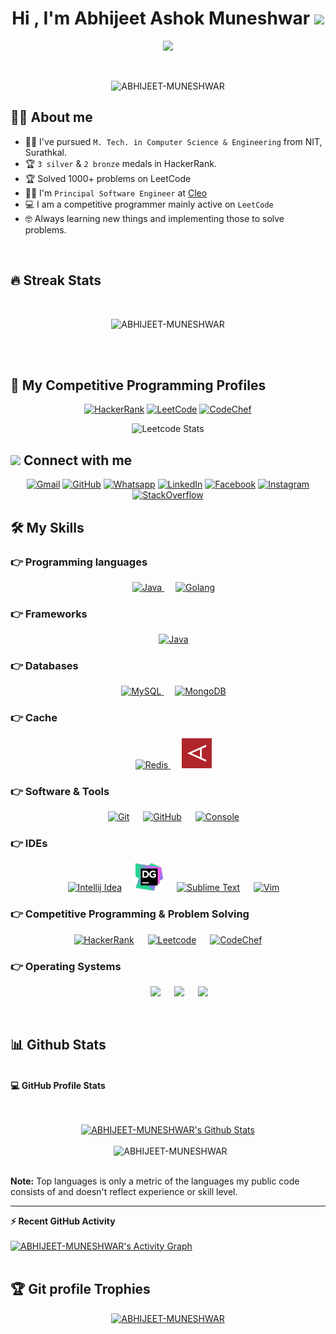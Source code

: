 <h1 align="center">Hi , I'm Abhijeet Ashok Muneshwar <img src="https://media.giphy.com/media/hvRJCLFzcasrR4ia7z/giphy.gif" width="35"></h1>
<p align="center">
  <a href="https://github.com/DenverCoder1/readme-typing-svg"><img src="https://readme-typing-svg.herokuapp.com?lines=Pricipal+Software+Engineer+at+Cleo;Competitive+Programmer;Data+Structure%20|%20Algorithms%20|%20OOP%20;System%20Design;%20System%20Architecture&center=true&width=500&height=50"></a>
</p>


<br>

<p align="center">
    <img src="https://komarev.com/ghpvc/?username=ABHIJEET-MUNESHWAR&label=Profile%20views&color=0e75b6&style=plastic" alt="ABHIJEET-MUNESHWAR" />
</p>


## :sassy_man:  About me
- :student: I've pursued `M. Tech. in Computer Science & Engineering` from NIT, Surathkal.
- :trophy: `3 silver` & `2 bronze` medals in HackerRank.
- :trophy: Solved 1000+ problems on LeetCode
- :technologist: I'm `Principal Software Engineer` at [Cleo](https://www.cleo.com/)
- :computer: I am a competitive programmer mainly active on `LeetCode`
- :nerd_face: Always learning new things and implementing those to solve problems.

<br>

## 🔥 Streak Stats
<br>
<p align="center"><img src="https://github-readme-streak-stats.herokuapp.com/?user=ABHIJEET-MUNESHWAR&theme=github-dark&hide_border=false&date_format=j+M%5B+Y%5D&properties=ring" alt="ABHIJEET-MUNESHWAR" /></p>

<br>
<br>


## 👀 My Competitive Programming Profiles

<p align="center">
  <a href="https://www.hackerrank.com/AbhijeetMuneshwr"><img src="https://img.icons8.com/external-tal-revivo-shadow-tal-revivo/48/000000/external-hackerrank-is-a-technology-company-that-focuses-on-competitive-programming-logo-shadow-tal-revivo.png" alt="HackerRank"/></a>
    <a href="https://leetcode.com/Abhijeet-Muneshwar/"><img src="https://img.icons8.com/external-tal-revivo-shadow-tal-revivo/48/000000/external-level-up-your-coding-skills-and-quickly-land-a-job-logo-shadow-tal-revivo.png" alt="LeetCode"/></a>
    <a href="https://www.codechef.com/users/ABHIJEEEEET"><img src="https://img.icons8.com/fluency/48/000000/codechef.png" alt="CodeChef"/></a>
</p>

<div align="center">

![Leetcode Stats](https://leetcard.jacoblin.cool/Abhijeet-Muneshwar?theme=dark&font=Stylish&ext=heatmap)

</div>

## <img src="https://media.giphy.com/media/iY8CRBdQXODJSCERIr/giphy.gif" width="30px"> Connect with me
<p align="center">
    <a href="mailto:openingknots@gmail.com"><img src="https://img.icons8.com/color/48/000000/gmail-new.png" alt="Gmail"/></a>
    <a href="https://github.com/ABHIJEET-MUNESHWAR"><img src="https://img.icons8.com/material-outlined/48/000000/github.png" alt="GitHub"/></a>
    <a href="https://wa.me/8618326380"><img src="https://img.icons8.com/color/48/000000/whatsapp--v5.png" alt="Whatsapp"/></a>
    <a href="https://www.linkedin.com/in/abhijeet-muneshwar/"><img src="https://img.icons8.com/color/48/000000/linkedin.png" alt="LinkedIn"/></a>
    <a href="https://www.facebook.com/abhijeet.muneshwar"><img src="https://img.icons8.com/fluency/48/000000/facebook-new.png" alt="Facebook"/></a>
    <a href="https://www.instagram.com/abhijeet.muneshwar/"><img src="https://img.icons8.com/fluency/48/000000/instagram-new.png" alt="Instagram"/></a>
    <a href="https://stackoverflow.com/users/1428052/abhijeet-ashok-muneshwar"><img src="https://img.icons8.com/color/48/000000/stackoverflow.png" alt="StackOverflow"/></a>
</p>




## 🛠️ My Skills

### 👉 Programming languages

<p align="center">
  &emsp;
  <a href="https://www.java.com" target="_blank">
    <img alt="Java" src="https://img.icons8.com/color/48/000000/java-coffee-cup-logo--v1.png">
  </a>
  &emsp;
  <a href="https://go.dev/" target="_blank">
    <img alt="Golang" src="https://img.icons8.com/?size=48&id=44442&format=png&color=000000">
  </a>
</p>

### 👉 Frameworks

<p align="center">
  &emsp;
  <a href="https://spring.io/projects/spring-boot" target="_blank">
    <img alt="Java" src="https://img.icons8.com/color/48/000000/spring-logo.png">
  </a>
</p>

### 👉 Databases

<p align="center">
  &emsp;
  <a href="https://www.mysql.com/" target="_blank">
    <img alt="MySQL" src="https://img.icons8.com/color/48/000000/mysql-logo.png">
  </a>
  &emsp;
  <a href="https://www.mongodb.com/" target="_blank">
    <img alt="MongoDB" src="https://img.icons8.com/color/48/000000/mongodb.png">
  </a>
</p>

### 👉 Cache

<p align="center">
  &emsp;
  <a href="https://redis.io/" target="_blank">
    <img alt="Redis" src="https://img.icons8.com/color/48/000000/redis.png">
  </a>
  &emsp;
  <a href="https://aerospike.com/" target="_blank">
    <img alt="Aerospike" src="img/aerospike.png">
  </a>
</p>

 ### 👉 Software & Tools

<p align="center">
  &emsp;
    <a href="#"><img alt="Git" src="https://img.icons8.com/color/48/000000/git.png"></a>
  &emsp;
    <a href="#"><img alt="GitHub" src="https://img.icons8.com/material-outlined/48/000000/github.png"></a>
  &emsp;
    <a href="#"><img alt="Console" src="https://img.icons8.com/color/48/000000/console.png"></a>
</p>

 ### 👉 IDEs

<p align="center">
  &emsp;
    <a href="#"><img alt="Intellij Idea" src="https://img.icons8.com/color/48/000000/intellij-idea.png" /></a>
    &emsp;
    <a href="#"><img alt="DataGrip" src="img/datagrip.png" /></a>
  &emsp;
    <a href="#"><img alt="Sublime Text" src="https://img.icons8.com/fluency/48/000000/sublime-text.png" /></a>
  &emsp;
    <a href="#"><img alt="Vim" src="https://img.icons8.com/external-tal-revivo-color-tal-revivo/44/000000/external-vim-a-highly-configurable-text-editor-for-efficiently-creating-and-changing-any-kind-of-text-logo-color-tal-revivo.png" /></a>
</p>

 ### 👉 Competitive Programming & Problem Solving

<p align="center">
  &emsp;
    <a href="https://www.hackerrank.com/profile/AbhijeetMuneshwr"><img alt = "HackerRank" src="https://img.icons8.com/external-tal-revivo-shadow-tal-revivo/48/000000/external-hackerrank-is-a-technology-company-that-focuses-on-competitive-programming-logo-shadow-tal-revivo.png" /></a>
  &emsp;
    <a href="https://leetcode.com/u/Abhijeet-Muneshwar/"><img alt = "Leetcode" src="https://img.icons8.com/external-tal-revivo-shadow-tal-revivo/48/000000/external-level-up-your-coding-skills-and-quickly-land-a-job-logo-shadow-tal-revivo.png" /></a>
  &emsp;
    <a href="https://www.codechef.com/users/ABHIJEEEEET"><img alt = "CodeChef" src="https://img.icons8.com/fluency/48/000000/codechef.png" /></a>
  &emsp;
</p>

 ### 👉 Operating Systems

<p align="center">
  &emsp; &emsp;
    <a href="#"><img src="https://img.icons8.com/color/48/000000/mac-os-logo.png" /></a>
  &emsp;    
    <a href="#"><img src="https://img.icons8.com/color/48/000000/linux.png"></a>
  &emsp;
    <a href="#"><img src="https://img.icons8.com/fluency/48/000000/windows-11.png"></a>
</p>

<br/>

## 📊 Github Stats
<br/>
  <summary><b>💻 GitHub Profile Stats</b></summary>
  <br/>
  <br/>
  <p align="center">
    <a href="https://github.com/anuraghazra/github-readme-stats"><img alt="ABHIJEET-MUNESHWAR's Github Stats" src="https://github-readme-stats.vercel.app/api?username=ABHIJEET-MUNESHWAR&show_icons=true&count_private=true&theme=algolia" height="192px"/></a>
<br/><br/>
  &nbsp;
      <img src="https://github-readme-stats.vercel.app/api/top-langs?username=ABHIJEET-MUNESHWAR&langs_count=10&show_icons=true&locale=en&layout=compact&theme=algolia" alt="ABHIJEET-MUNESHWAR" height="192px"/>
  <br/>
<br/>

  <b>Note:</b> Top languages is only a metric of the languages my public code consists of and doesn't reflect experience or skill level.
  </p>

----

  <summary><b>⚡ Recent GitHub Activity</b></summary>
  <br/>
   <a href="https://github.com/ABHIJEET-MUNESHWAR"><img alt="ABHIJEET-MUNESHWAR's Activity Graph" src="https://activity-graph.herokuapp.com/graph?username=ABHIJEET-MUNESHWAR&custom_title=ABHIJEET-MUNESHWAR's%20Contribution%20Graph&theme=react-dark" /></a>
  <br/>


<br/>

## :trophy: Git profile Trophies

<p align="center"> <a href="https://github.com/ryo-ma/github-profile-trophy"><img src="https://github-profile-trophy.vercel.app/?username=ABHIJEET-MUNESHWAR&layout=compact&theme=algolia" alt="ABHIJEET-MUNESHWAR" /></a> </p>
